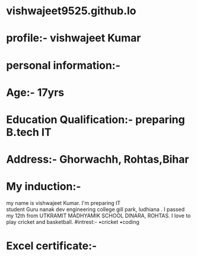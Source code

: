 # vishwajeet9525.github.lo
# profile:- vishwajeet Kumar 
# personal information:-
# Age:- 17yrs
# Education Qualification:- preparing B.tech IT
# Address:- Ghorwachh, Rohtas,Bihar
# My induction:-
my name is vishwajeet Kumar. I'm preparing IT    
student Guru nanak dev engineering college gill park, ludhiana . I passed my 12th from UTKRAMIT MADHYAMIK SCHOOL DINARA, ROHTAS. I love to play cricket and basketball.
#intrest:-
 •cricket •coding
# Excel certificate:-


